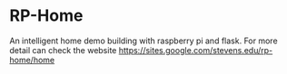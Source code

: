 [header]: # (To generate a html version of this document:)
[pandoc]: # (pandoc README.md -c Templates/github.css -o README.html -s --self-contained)

# RP-Home
An intelligent home demo building with raspberry pi and flask.
For more detail can check the website https://sites.google.com/stevens.edu/rp-home/home
